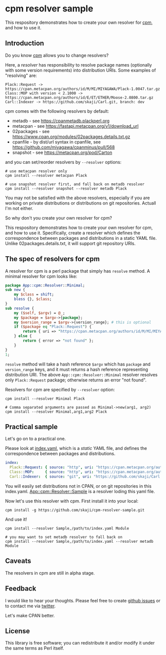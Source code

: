 # cpm resolver sample

This respository demonstrates how to create your own resolver for [cpm](https://github.com/skaji/cpm),
and how to use it.

## Introduction

Do you know [cpm](https://github.com/skaji/cpm) allows you to change resolvers?

Here, a *resolver* has responsibility to resolve
package names (optionally with some version requirements) into distribution URIs.
Some examples of "resolving" are:

    Plack::Request -> https://cpan.metacpan.org/authors/id/M/MI/MIYAGAWA/Plack-1.0047.tar.gz
    Class::MOP with version < 2.1000 -> https://cpan.metacpan.org/authors/id/E/ET/ETHER/Moose-2.0800.tar.gz
    Carl::Indexer -> https://github.com/skaji/Carl.git, branch: dev

cpm comes with the following resolvers by default:

* metadb - see https://cpanmetadb.plackperl.org
* metacpan - see https://fastapi.metacpan.org/v1/download_url
* 02packages - see https://www.cpan.org/modules/02packages.details.txt.gz
* cpanfile - by dist/url syntax in cpanfile, see https://github.com/miyagawa/cpanminus/pull/568
* snapshot - see https://metacpan.org/pod/Carton

and you can set/reorder resolvers by `--resolver` options:

```console
# use metacpan resolver only
cpm install --resolver metacpan Plack

# use snapshot resolver first, and fall back on metadb resolver
cpm install --resolver snapshot --resolver metadb Plack
```

You may not be satisfied with the above resolvers, especially if you are working on private distributions
or distributions on git repositories.
Actuall I'm not either.

So why don't you create your own resolver for cpm?

This respository demonstrates how to create your own resolver for cpm, and how to use it.
Specifically, create a resolver which defines the correspondence
between packages and distributions in a static YAML file.
Unlike 02packages.details.txt, it will support git repository URIs.

## The spec of resolvers for cpm

A resolver for cpm is a perl package that simply has `resolve` method.
A minimal resolver for cpm looks like:

```perl
package App::cpm::Resolver::Minimal;
sub new {
    my $class = shift;
    bless {}, $class;
}
sub resolve {
    my ($self, $argv) = @_;
    my $package = $argv->{package};
    my $version_range = $argv->{version_range}; # this is optional
    if ($package eq "Plack::Request") {
        return { uri => "https://cpan.metacpan.org/authors/id/M/MI/MIYAGAWA/Plack-1.0047.tar.gz" };
    } else {
        return { error => "not found" };
    }
}
1;
```

`resolve` method will take a hash reference `$argv` which has `package` and `version_range` keys,
and it must returns a hash reference representing distribution URI.
The above `App::cpm::Resolver::Minimal` resolver resolves only `Plack::Request` package;
otherwise returns an error "not found".

Resolvers for cpm are specified by `--resolver` option:

```console
cpm install --resolver Minimal Plack

# Comma separated arguments are passed as Minimal->new(arg1, arg2)
cpm install --resolver Minimal,arg1,arg2 Plack
```

## Practical sample

Let's go on to a practical one.

Please look at [index.yaml](index.yaml),
which is a *static* YAML file, and defines the correspondence between packages and distributions.

```yaml
index:
  Plack::Request: { source: "http", uri: "https://cpan.metacpan.org/authors/id/M/MI/MIYAGAWA/Plack-1.0047.tar.gz" }
  Class::MOP:     { source: "http", uri: "https://cpan.metacpan.org/authors/id/E/ET/ETHER/Moose-2.0800.tar.gz" }
  Carl::Indexer:  { source: "git", uri: "https://github.com/skaji/Carl.git", ref: "master" }
```

You will easily set distributions not in CPAN, or on git repositories in this index.yaml.
[App::cpm::Resolver::Sample](lib/App/cpm/Resolver/Sample.pm) is a resolver loding this yaml file.

Now let's use this resolver with cpm. First install it into your local:

```console
cpm install -g https://github.com/skaji/cpm-resolver-sample.git
```

And use it!

```console
cpm install --resolver Sample,/path/to/index.yaml Module

# you may want to set metadb resolver to fall back on
cpm install --resolver Sample,/path/to/index.yaml --resolver metadb Module
```

## Caveats

The resolvers in cpm are still in alpha stage.

## Feedback

I would like to hear your thoughts. Please feel free to create [github issues](https://github.com/skaji/cpm-resolver-sample/issues)
or to contact me via [twitter](https://twitter.com/shoichikaji).

Let's make CPAN better.

## License

This library is free software; you can redistribute it and/or modify it under the same terms as Perl itself.
